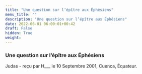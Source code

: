 ```yaml
---
title: "Une question sur l’épître aux Éphésiens"
menu_title: ""
description: "Une question sur l’épître aux Éphésiens"
date: 2022-06-01 06:00:01+00:42
draft: False
hidden: True
weight:
---
```

### Une question sur l’épître aux Éphésiens

Judas - reçu par H___  le 10 Septembre 2001, Cuenca, Équateur.



